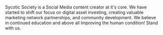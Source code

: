 Sycotic Society is a Social Media content creator at it's core.
We have started to shift our focus on digital asset investing,
creating valuable marketing network partnerships, and community
development.  We believe in continued education and above all 
Improving the human condition!  Stand with us.

<!--
**SycoticSociety/SycoticSociety** is a ✨ _special_ ✨ repository because its `README.md` (this file) appears on your GitHub profile.

Here are some ideas to get you started:

- 🔭 I’m currently working on ...
- 🌱 I’m currently learning ...
- 👯 I’m looking to collaborate on ...
- 🤔 I’m looking for help with ...
- 💬 Ask me about ...
- 📫 How to reach me: ...
- 😄 Pronouns: ...
- ⚡ Fun fact: ...
-->
